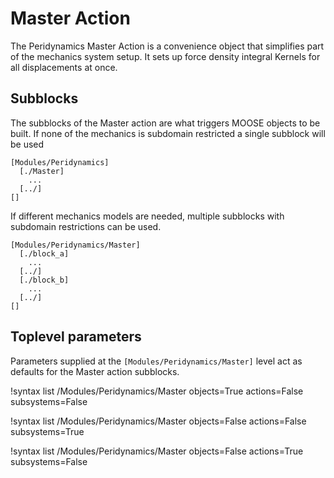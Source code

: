 # Master Action

The Peridynamics Master Action is a convenience object that simplifies part of the
mechanics system setup. It sets up force density integral Kernels for all displacements at once.

## Subblocks

The subblocks of the Master action are what triggers MOOSE objects to be built.
If none of the mechanics is subdomain restricted a single subblock will be used

```
[Modules/Peridynamics]
  [./Master]
    ...
  [../]
[]
```

If different mechanics models are needed, multiple subblocks with subdomain restrictions
can be used.

```
[Modules/Peridynamics/Master]
  [./block_a]
    ...
  [../]
  [./block_b]
    ...
  [../]
[]
```

## Toplevel parameters

Parameters supplied at the `[Modules/Peridynamics/Master]` level act as defaults for the Master action subblocks.

!syntax list /Modules/Peridynamics/Master objects=True actions=False subsystems=False

!syntax list /Modules/Peridynamics/Master objects=False actions=False subsystems=True

!syntax list /Modules/Peridynamics/Master objects=False actions=True subsystems=False
